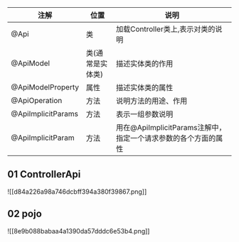 | 注解  | 位置  | 说明  |
| --- | --- | --- |
| @Api | 类   | 加载Controller类上,表示对类的说明 |
| @ApiModel | 类(通常是实体类) | 描述实体类的作用 |
| @ApiModelProperty | 属性  | 描述实体类的属性 |
| @ApiOperation | 方法  | 说明方法的用途、作用 |
| @ApiImplicitParams | 方法  | 表示一组参数说明 |
| @ApiImplicitParam | 方法  | 用在@ApiImplicitParams注解中，指定一个请求参数的各个方面的属性 |

## 01 ControllerApi

![[d84a226a98a746dcbff394a380f39867.png]]

## 02 pojo

![[8e9b088babaa4a1390da57dddc6e53b4.png]]